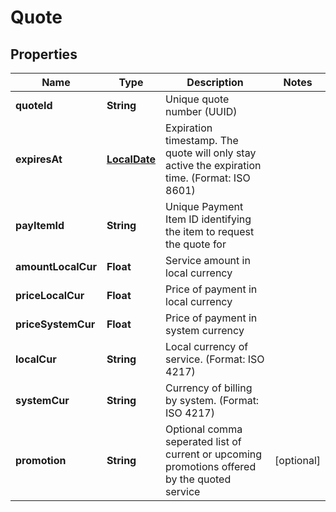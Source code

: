 # Quote

## Properties
Name | Type | Description | Notes
------------ | ------------- | ------------- | -------------
**quoteId** | **String** | Unique quote number (UUID) | 
**expiresAt** | [**LocalDate**](LocalDate.md) | Expiration timestamp. The quote will only stay active the expiration time. (Format: ISO 8601) | 
**payItemId** | **String** | Unique  Payment Item ID identifying the item to request the quote for | 
**amountLocalCur** | **Float** | Service amount in local currency | 
**priceLocalCur** | **Float** | Price of payment in local currency | 
**priceSystemCur** | **Float** | Price of payment in system currency | 
**localCur** | **String** | Local currency of service. (Format: ISO 4217) | 
**systemCur** | **String** | Currency of billing by  system. (Format: ISO 4217) | 
**promotion** | **String** | Optional comma seperated list of current or upcoming promotions offered by the quoted service |  [optional]
